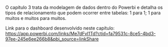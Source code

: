 O capítulo 3 trata da modelagem de dados dentro do Powerbi e detalha os tipos de relacionamento que podem ocorrer entre tabelas: 1 para 1; 1 para muitos e muitos para muitos.

Link para o dashboard desenvolvido neste capítulo:
https://app.powerbi.com/links/Me7dFvI1Td?ctid=fa79531c-8ce5-4bd3-97ee-245e6ee266b8&pbi_source=linkShare
